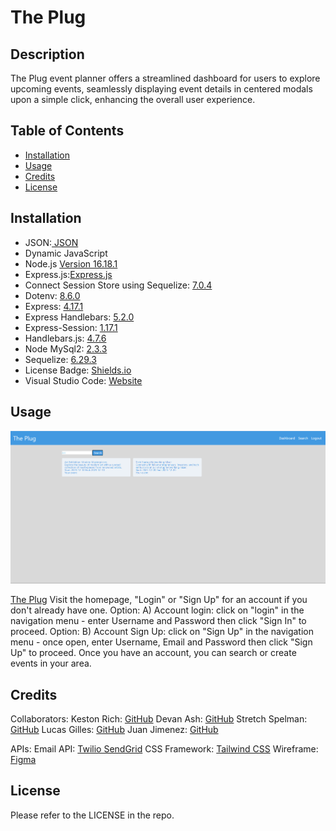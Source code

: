 # The Plug

## Description

The Plug event planner offers a streamlined dashboard for users to explore upcoming events, seamlessly displaying event details in centered modals upon a simple click, enhancing the overall user experience.

## Table of Contents
- [Installation](#installation)
- [Usage](#usage)
- [Credits](#credits)
- [License](#license)

## Installation

- JSON:[ JSON](https://www.npmjs.com/package/json)
- Dynamic JavaScript
- Node.js [Version 16.18.1](https://nodejs.org/en/blog/release/v16.18.1/)
- Express.js:[Express.js](https://expressjs.com/en/starter/installing.html)
- Connect Session Store using Sequelize: [7.0.4](https://www.npmjs.com/package/connect-session-sequelize)
- Dotenv: [8.6.0](https://www.npmjs.com/package/dotenv)
- Express: [4.17.1](https://www.npmjs.com/package/express)
- Express Handlebars: [5.2.0](https://www.npmjs.com/package/express-handlebars)
- Express-Session: [1.17.1](https://www.npmjs.com/package/express-session)
- Handlebars.js: [4.7.6](https://www.npmjs.com/package/handlebars)
- Node MySql2: [2.3.3](https://www.npmjs.com/package/mysql2)
- Sequelize: [6.29.3](https://www.npmjs.com/package/sequelize)
- License Badge: [Shields.io](https://shields.io/)
- Visual Studio Code: [Website](https://code.visualstudio.com/)

## Usage

![alt text](./Assets/Image/image.png)

[The Plug](https://github.com/Krich2022/The_Plug)
Visit the homepage, "Login" or "Sign Up" for an account if you don't already have one.
Option: A) Account login: click on "login" in the navigation menu - enter Username and Password then click "Sign In" to proceed.
Option: B) Account Sign Up: click on "Sign Up" in the navigation menu - once open, enter Username, Email and Password then click "Sign Up" to proceed.
Once you have an account, you can search or create events in your area.

## Credits
Collaborators:
Keston Rich: [GitHub](https://github.com/Krich2022)
Devan Ash: [GitHub](https://github.com/DAsh365)
Stretch Spelman: [GitHub](https://github.com/StretchSpelman)
Lucas Gilles: [GitHub](https://github.com/LonliLucas)
Juan Jimenez: [GitHub](https://github.com/JJTheDev)

APIs:
Email API: [Twilio SendGrid](https://sendgrid.com/en-us)
CSS Framework: [Tailwind CSS](https://tailwindcss.com/)
Wireframe: [Figma](https://www.figma.com/)

## License

Please refer to the LICENSE in the repo.